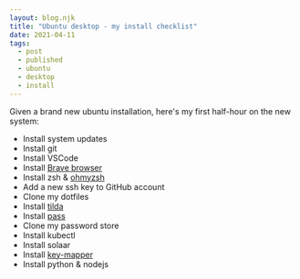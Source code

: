```yaml
---
layout: blog.njk
title: "Ubuntu desktop - my install checklist"
date: 2021-04-11
tags:
  - post
  - published
  - ubuntu
  - desktop 
  - install
---
```


Given a brand new ubuntu installation, here's my first half-hour on the new system:

- Install system updates 
- Install git
- Install VSCode
- Install [Brave browser](https://brave.com/linux/)
- Install zsh & [ohmyzsh](https://ohmyz.sh/#install)
- Add a new ssh key to GitHub account
- Clone my dotfiles
- Install [tilda](https://github.com/lanoxx/tilda)
- Install [pass](/posts/pass-linux-password-manager/)
- Clone my password store
- Install kubectl
- Install solaar
- Install [key-mapper](https://github.com/sezanzeb/key-mapper.git)
- Install python & nodejs